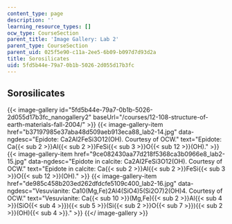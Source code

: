 ```yaml
---
content_type: page
description: ''
learning_resource_types: []
ocw_type: CourseSection
parent_title: 'Image Gallery: Lab 2'
parent_type: CourseSection
parent_uid: 025f5e90-c11a-2ee5-6b09-b097d7d93d2a
title: Sorosilicates
uid: 5fd5b44e-79a7-0b1b-5026-2d055d17b3fc
---
```


Sorosilicates
-------------
{{< image-gallery id="5fd5b44e-79a7-0b1b-5026-2d055d17b3fc_nanogallery2" baseUrl="/courses/12-108-structure-of-earth-materials-fall-2004/" >}}
{{< image-gallery-item href="b37197985e37aba48d509aeb913eca88_lab2-14.jpg" data-ngdesc="Epidote: Ca2Al2FeSi3O12(OH). Courtesy of OCW." text="Epidote: Ca{{< sub 2 >}}Al{{< sub 2 >}}FeSi{{< sub 3 >}}O{{< sub 12 >}}(OH)." >}}
{{< image-gallery-item href="9ce082430aa77d218f5368ca3b0966e8_lab2-15.jpg" data-ngdesc="Epidote in calcite: Ca2Al2FeSi3O12(OH). Courtesy of OCW." text="Epidote in calcite: Ca{{< sub 2 >}}Al{{< sub 2 >}}FeSi{{< sub 3 >}}O{{< sub 12 >}}(OH)." >}}
{{< image-gallery-item href="de985c458b203ed262dfdcfe5109c400_lab2-16.jpg" data-ngdesc="Vesuvianite: Ca10(Mg,Fe)2Al4(SiO4)5(Si2O7)2(OH)4. Courtesy of OCW." text="Vesuvianite: Ca{{< sub 10 >}}(Mg,Fe){{< sub 2 >}}Al{{< sub 4 >}}(SiO{{< sub 4 >}}){{< sub 5 >}}(Si{{< sub 2 >}}O{{< sub 7 >}}){{< sub 2 >}}(OH){{< sub 4 >}}." >}}
{{</ image-gallery >}}